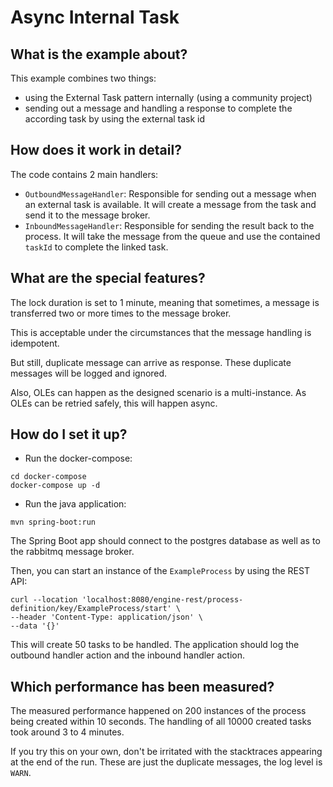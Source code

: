# Async Internal Task

## What is the example about?

This example combines two things:
* using the External Task pattern internally (using a community project)
* sending out a message and handling a response to complete the according task by using the external task id

## How does it work in detail?

The code contains 2 main handlers:

* `OutboundMessageHandler`: Responsible for sending out a message when an external task is available. It will create a message from the task and send it to the message broker.
* `InboundMessageHandler`: Responsible for sending the result back to the process. It will take the message from the queue and use the contained `taskId` to complete the linked task.

## What are the special features?

The lock duration is set to 1 minute, meaning that sometimes, a message is transferred two or more times to the message broker.

This is acceptable under the circumstances that the message handling is idempotent.

But still, duplicate message can arrive as response. These duplicate messages will be logged and ignored.

Also, OLEs can happen as the designed scenario is a multi-instance. As OLEs can be retried safely, this will happen async.

## How do I set it up?

* Run the docker-compose:

```shell
cd docker-compose
docker-compose up -d
```

* Run the java application:

```shell
mvn spring-boot:run
```

The Spring Boot app should connect to the postgres database as well as to the rabbitmq message broker.

Then, you can start an instance of the `ExampleProcess` by using the REST API:

```shell
curl --location 'localhost:8080/engine-rest/process-definition/key/ExampleProcess/start' \
--header 'Content-Type: application/json' \
--data '{}'
```

This will create 50 tasks to be handled. The application should log the outbound handler action and the inbound handler action.

## Which performance has been measured?

The measured performance happened on 200 instances of the process being created within 10 seconds. The handling of all 10000 created tasks took around 3 to 4 minutes.

If you try this on your own, don't be irritated with the stacktraces appearing at the end of the run. These are just the duplicate messages, the log level is `WARN`.
